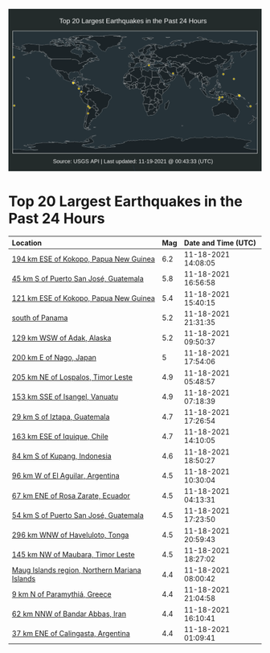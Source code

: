 ![Map](./map.png)

# Top 20 Largest Earthquakes in the Past 24 Hours

| Location | Mag | Date and Time (UTC) |
|:---|:---|:---|
| [194 km ESE of Kokopo, Papua New Guinea](https://earthquake.usgs.gov/earthquakes/eventpage/us7000fv37) | 6.2 | 11-18-2021 14:08:05 |
| [45 km S of Puerto San José, Guatemala](https://earthquake.usgs.gov/earthquakes/eventpage/us7000fv5p) | 5.8 | 11-18-2021 16:56:58 |
| [121 km ESE of Kokopo, Papua New Guinea](https://earthquake.usgs.gov/earthquakes/eventpage/us7000fv3z) | 5.4 | 11-18-2021 15:40:15 |
| [south of Panama](https://earthquake.usgs.gov/earthquakes/eventpage/us7000fv9x) | 5.2 | 11-18-2021 21:31:35 |
| [129 km WSW of Adak, Alaska](https://earthquake.usgs.gov/earthquakes/eventpage/us7000fv2c) | 5.2 | 11-18-2021 09:50:37 |
| [200 km E of Nago, Japan](https://earthquake.usgs.gov/earthquakes/eventpage/us7000fv6a) | 5 | 11-18-2021 17:54:06 |
| [205 km NE of Lospalos, Timor Leste](https://earthquake.usgs.gov/earthquakes/eventpage/us7000fv0q) | 4.9 | 11-18-2021 05:48:57 |
| [153 km SSE of Isangel, Vanuatu](https://earthquake.usgs.gov/earthquakes/eventpage/us7000fv1d) | 4.9 | 11-18-2021 07:18:39 |
| [29 km S of Iztapa, Guatemala](https://earthquake.usgs.gov/earthquakes/eventpage/us7000fv63) | 4.7 | 11-18-2021 17:26:54 |
| [163 km ESE of Iquique, Chile](https://earthquake.usgs.gov/earthquakes/eventpage/us7000fv36) | 4.7 | 11-18-2021 14:10:05 |
| [84 km S of Kupang, Indonesia](https://earthquake.usgs.gov/earthquakes/eventpage/us7000fv8q) | 4.6 | 11-18-2021 18:50:27 |
| [96 km W of El Aguilar, Argentina](https://earthquake.usgs.gov/earthquakes/eventpage/us7000fv2m) | 4.5 | 11-18-2021 10:30:04 |
| [67 km ENE of Rosa Zarate, Ecuador](https://earthquake.usgs.gov/earthquakes/eventpage/us7000fuzu) | 4.5 | 11-18-2021 04:13:31 |
| [54 km S of Puerto San José, Guatemala](https://earthquake.usgs.gov/earthquakes/eventpage/us7000fv60) | 4.5 | 11-18-2021 17:23:50 |
| [296 km WNW of Haveluloto, Tonga](https://earthquake.usgs.gov/earthquakes/eventpage/us7000fv9p) | 4.5 | 11-18-2021 20:59:43 |
| [145 km NW of Maubara, Timor Leste](https://earthquake.usgs.gov/earthquakes/eventpage/us7000fv8i) | 4.5 | 11-18-2021 18:27:02 |
| [Maug Islands region, Northern Mariana Islands](https://earthquake.usgs.gov/earthquakes/eventpage/us7000fv1u) | 4.4 | 11-18-2021 08:00:42 |
| [9 km N of Paramythiá, Greece](https://earthquake.usgs.gov/earthquakes/eventpage/us7000fv9n) | 4.4 | 11-18-2021 21:04:58 |
| [62 km NNW of Bandar Abbas, Iran](https://earthquake.usgs.gov/earthquakes/eventpage/us7000fv4g) | 4.4 | 11-18-2021 16:10:41 |
| [37 km ENE of Calingasta, Argentina](https://earthquake.usgs.gov/earthquakes/eventpage/us7000fuz1) | 4.4 | 11-18-2021 01:09:41 |
